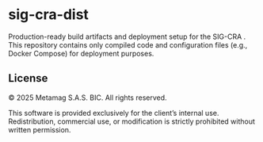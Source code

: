 # sig-cra-dist
Production-ready build artifacts and deployment setup for the SIG-CRA . This repository contains only compiled code and configuration files (e.g., Docker Compose) for deployment purposes.


## License

© 2025 Metamag S.A.S. BIC. All rights reserved.

This software is provided exclusively for the client’s internal use. Redistribution, commercial use, or modification is strictly prohibited without written permission.
